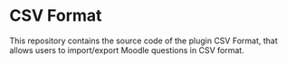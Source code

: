 # CSV Format
This repository contains the source code of the plugin CSV Format, that allows users to import/export Moodle questions in CSV format.